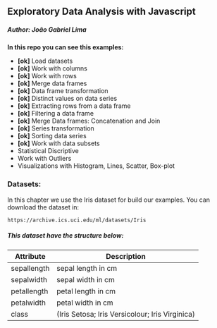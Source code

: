 
## Exploratory Data Analysis with Javascript

##### Author: João Gabriel Lima

**In this repo you can see this examples:**


* **[ok]** Load datasets
* **[ok]** Work with columns
* **[ok]** Work with rows
* **[ok]** Merge data frames
* **[ok]** Data frame transformation
* **[ok]** Distinct values on data series
* **[ok]** Extracting rows from a data frame
* **[ok]** Filtering a data frame
* **[ok]**  Merge Data frames: Concatenation and Join
* **[ok]**  Series transformation
* **[ok]**  Sorting data series 
* **[ok]**  Work with data subsets
* Statistical Discriptive 
* Work with Outliers
* Visualizations with Histogram, Lines, Scatter, Box-plot


### Datasets:

In this chapter we use the Iris dataset for build our examples. You can download the dataset in:
```
https://archive.ics.uci.edu/ml/datasets/Iris
```
##### This dataset have the structure below:

| Attribute    | Description                                     |
|--------------|-------------------------------------------------|
| sepallength  | sepal length in cm                              |
| sepalwidth   | sepal width in cm                               |
|  petallength | petal length in cm                              |
| petalwidth   | petal width in cm                               |
| class        | (Iris Setosa; Iris Versicolour; Iris Virginica) |
